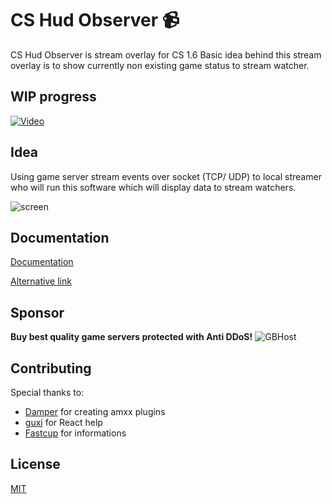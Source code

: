# CS Hud Observer :video_camera:

CS Hud Observer is stream overlay for CS 1.6 
Basic idea behind this stream overlay is to show currently non existing game status to stream watcher.


## WIP progress

[![Video](https://i.imgur.com/YJxl6Aq.png)](https://youtu.be/I5Kwj_tM0JM)


## Idea

Using game server stream events over socket (TCP/ UDP) to local streamer who will run this software which will display data to stream watchers.

![screen](https://i.imgur.com/OSqQjtq.png)



## Documentation

[Documentation](https://hud.izetmulalic.com)

[Alternative link](https://cshud.netlify.app)


## Sponsor
**Buy best quality game servers protected with Anti DDoS!**
![GBHost](https://gb-host.me/assets/images/gb-logo-300x150.png)


## Contributing
Special thanks to: 

* [Damper](https://github.com/Bog1sh4) for creating amxx plugins
* [guxi](https://github.com/4nte) for React help
* [Fastcup](https://cs.fastcup.net) for informations


## License
[MIT](https://choosealicense.com/licenses/mit/)